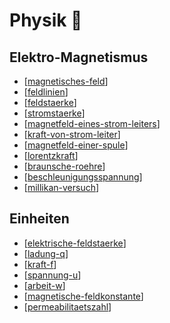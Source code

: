 # Physik 🍎
## Elektro-Magnetismus
- [[magnetisches-feld]]
- [[feldlinien]]
- [[feldstaerke]]
- [[stromstaerke]]
- [[magnetfeld-eines-strom-leiters]]
- [[kraft-von-strom-leiter]]
- [[magnetfeld-einer-spule]]
- [[lorentzkraft]]
- [[braunsche-roehre]]
- [[beschleunigungsspannung]]
- [[millikan-versuch]]

## Einheiten
- [[elektrische-feldstaerke]]
- [[ladung-q]]
- [[kraft-f]]
- [[spannung-u]]
- [[arbeit-w]]
- [[magnetische-feldkonstante]]
- [[permeabilitaetszahl]]

[//begin]: # "Autogenerated link references for markdown compatibility"
[magnetisches-feld]: notes/magnetisches-feld.md "Magnetisches Feld"
[feldlinien]: notes/feldlinien.md "Feldlinien"
[feldstaerke]: notes/feldstaerke.md "Feldstärke"
[stromstaerke]: notes/stromstaerke.md "Stromstärke"
[magnetfeld-eines-strom-leiters]: notes/magnetfeld-eines-strom-leiters.md "Magnetfeld eines stromdurchflossenen Leiters"
[kraft-von-strom-leiter]: notes/kraft-von-strom-leiter.md "Kraft von Stromdurchflossenen Leiter"
[magnetfeld-einer-spule]: notes/magnetfeld-einer-spule.md "Magnetfeld einer Spule"
[lorentzkraft]: notes/lorentzkraft.md "Lorentzkraft $F_L$"
[braunsche-roehre]: notes/braunsche-roehre.md "Braun’sche Röhre"
[beschleunigungsspannung]: notes/beschleunigungsspannung.md "Beschleunigungsspannung"
[millikan-versuch]: notes/millikan-versuch.md "Millikan Versuch"
[elektrische-feldstaerke]: notes/elektrische-feldstaerke.md "Elektrische Feldstärke $F_{el}$"
[ladung-q]: notes/ladung-q.md "Ladung $Q$"
[kraft-f]: notes/kraft-f.md "Kraft $F$"
[spannung-u]: notes/spannung-u.md "Die Spannung / El. potenzial $U$"
[arbeit-w]: notes/arbeit-w.md "Die Arbeit $W$"
[magnetische-feldkonstante]: notes/magnetische-feldkonstante.md "Magnetische Feldkonstante $\mu_0$"
[permeabilitaetszahl]: notes/permeabilitaetszahl.md "Permeabilitätszahl $\mu_r$"
[//end]: # "Autogenerated link references"